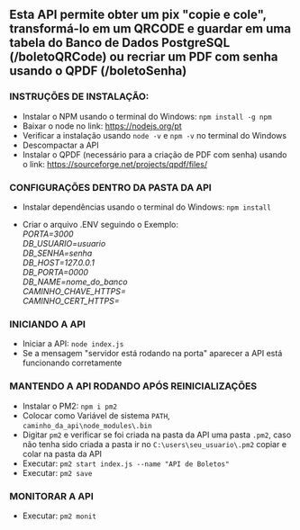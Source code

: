 ## Esta API permite obter um pix "copie e cole", transformá-lo em um QRCODE e guardar em uma tabela do Banco de Dados PostgreSQL (/boletoQRCode) ou recriar um PDF com senha usando o QPDF (/boletoSenha)

### INSTRUÇÕES DE INSTALAÇÃO:
- Instalar o NPM usando o terminal do Windows: `npm install -g npm`
- Baixar o node no link: https://nodejs.org/pt
- Verificar a instalação usando `node -v` e `npm -v` no terminal do Windows
- Descompactar a API
- Instalar o QPDF (necessário para a criação de PDF com senha) usando o link: https://sourceforge.net/projects/qpdf/files/


### CONFIGURAÇÕES DENTRO DA PASTA DA API

- Instalar dependências usando o terminal do Windows: `npm install`

- Criar o arquivo .ENV seguindo o Exemplo:  
_PORTA=3000  
DB_USUARIO=usuario  
DB_SENHA=senha  
DB_HOST=127.0.0.1  
DB_PORTA=0000  
DB_NAME=nome_do_banco  
CAMINHO_CHAVE_HTTPS=  
CAMINHO_CERT_HTTPS=_

### INICIANDO A API
- Iniciar a API: `node index.js`
- Se a mensagem "servidor está rodando na porta" aparecer a API está funcionando corretamente 

### MANTENDO A API RODANDO APÓS REINICIALIZAÇÕES
- Instalar o PM2: `npm i pm2`
- Colocar como Variável de sistema `PATH`, `caminho_da_api\node_modules\.bin`
- Digitar `pm2` e verificar se foi criada na pasta da API uma pasta `.pm2`, caso não tenha sido criada a pasta ir no `C:\users\seu_usuario\.pm2` copiar e colar na pasta da API
- Executar: `pm2 start index.js --name "API de Boletos"`
- Executar: `pm2 save`

### MONITORAR A API
- Executar: `pm2 monit`